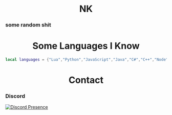 <h1 align="center">NK</h1>
<h3 align="left">some random shit</h3>

<h1 align="center">Some Languages I Know</h1>

```lua
local languages = {"Lua","Python","JavaScript","Java","C#","C++","Node","Ruby","GoLang"}
```
<h1 align="center">Contact</h1>
<h3 align="left">Discord</h3>

[![Discord Presence](https://cdn.discordapp.com/banners/333709427519520768/a_0a0d8cbbec86871d080988dba20727c5.gif?size=4096)](https://discord.com/users/333709427519520768)
